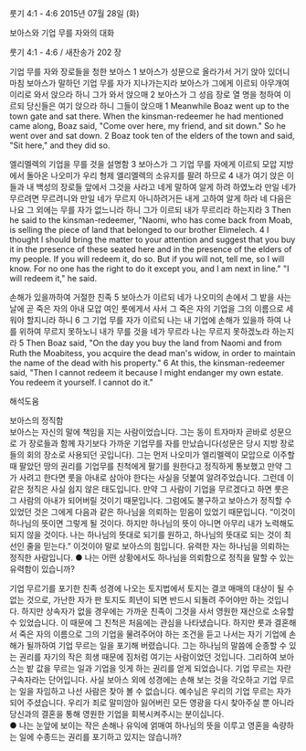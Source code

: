 룻기 4:1 - 4:6 
2015년 07월 28일 (화)

보아스와 기업 무를 자와의 대화 



룻기 4:1 - 4:6 / 새찬송가 202 장


기업 무를 자와 장로들을 청한 보아스
1 보아스가 성문으로 올라가서 거기 앉아 있더니 마침 보아스가 말하던 기업 무를 자가 지나가는지라 보아스가 그에게 이르되 아무개여 이리로 와서 앉으라 하니 그가 와서 앉으매 2 보아스가 그 성읍 장로 열 명을 청하여 이르되 당신들은 여기 앉으라 하니 그들이 앉으매 
1 Meanwhile Boaz went up to the town gate and sat there. When the kinsman-redeemer he had mentioned came along, Boaz said, "Come over here, my friend, and sit down." So he went over and sat down. 2 Boaz took ten of the elders of the town and said, "Sit here," and they did so. 

엘리멜렉의 기업을 무를 것을 설명함
3 보아스가 그 기업 무를 자에게 이르되 모압 지방에서 돌아온 나오미가 우리 형제 엘리멜렉의 소유지를 팔려 하므로 4 내가 여기 앉은 이들과 내 백성의 장로들 앞에서 그것을 사라고 네게 말하여 알게 하려 하였노라 만일 네가 무르려면 무르려니와 만일 네가 무르지 아니하려거든 내게 고하여 알게 하라 네 다음은 나요 그 외에는 무를 자가 없느니라 하니 그가 이르되 내가 무르리라 하는지라 
3 Then he said to the kinsman-redeemer, "Naomi, who has come back from Moab, is selling the piece of land that belonged to our brother Elimelech. 4 I thought I should bring the matter to your attention and suggest that you buy it in the presence of these seated here and in the presence of the elders of my people. If you will redeem it, do so. But if you will not, tell me, so I will know. For no one has the right to do it except you, and I am next in line." "I will redeem it," he said. 


손해가 있을까하여 거절한 친족
5 보아스가 이르되 네가 나오미의 손에서 그 밭을 사는 날에 곧 죽은 자의 아내 모압 여인 룻에게서 사서 그 죽은 자의 기업을 그의 이름으로 세워야 할지니라 하니 6 그 기업 무를 자가 이르되 나는 내 기업에 손해가 있을까 하여 나를 위하여 무르지 못하노니 내가 무를 것을 네가 무르라 나는 무르지 못하겠노라 하는지라 
5 Then Boaz said, "On the day you buy the land from Naomi and from Ruth the Moabitess, you acquire the dead man's widow, in order to maintain the name of the dead with his property." 6 At this, the kinsman-redeemer said, "Then I cannot redeem it because I might endanger my own estate. You redeem it yourself. I cannot do it."

해석도움





보아스의 정직함  
보아스는 자신의 말에 책임을 지는 사람이었습니다. 그는 동이 트자마자 곧바로 성문으로 가 장로들과 함께 자기보다 가까운 기업무를 자를 만났습니다(성문은 당시 지방 장로들의 회의 장소로 사용되던 곳입니다). 그는 먼저 나오미가 엘리멜렉이 모압으로 이주할 때 팔았던 땅의 권리를 기업무를 친척에게 팔기를 원한다고 정직하게 통보했고 만약 그가 사려고 한다면 룻을 아내로 삼아야 한다는 사실을 덧붙여 알려주었습니다.
그런데 이같은 정직은 사실 쉽지 않은 태도입니다. 만약 그 사람이 기업을 무르겠다고 하면 룻은 그 사람의 아내가 되어버릴 것이기 때문입니다. 그럼에도 불구하고 보아스가 정직할 수 있었던 것은 그에게 다음과 같은 하나님을 의뢰하는  믿음이 있었기 때문입니다. 
“이것이 하나님의 뜻이면 그렇게 될 것이다. 하지만 하나님의 뜻이 아니면 아무리 내가 노력해도 되지 않을 것이다. 나는 하나님의 뜻대로 되기를 원하고, 하나님의 뜻대로 되는 것이 최선인 줄을 믿는다.” 
이것이야 말로 보아스의 힘입니다. 유력한 자는 하나님을 의뢰하는 정직한 사람입니다. 
● 나는 어떤 상황에서도 하나님을 의뢰함으로 정직을 말할 수 있는 유력함이 있습니까?  

기업 무르기를 포기한 친족
성경에 나오는 토지법에서 토지는 결코 매매의 대상이 될 수 없는 것으로, 가난한 자가 판 토지도 희년이 되면 반드시 되돌려 주어야만 하는 것입니다. 하지만 상속자가 없을 경우에는 가까운 친족이 그것을 사서 영원한 재산으로 소유할 수 있었습니다. 이 때문에 그 친척은 처음에는 관심을 나타냈습니다. 
하지만 룻과 결혼해서 죽은 자의 이름으로 그의 기업을 물려주어야 하는 조건을 듣고 나서는 자기 기업에 손해가 될까하여 기업 무르는 일을 포기해 버렸습니다.  그는 하나님의 말씀에 순종할 수 있는 권리를 자기의 작은 희생 때문에 짐처럼 여기는 사람이었던 것입니다. 그리하여 보아스는 밭 값을 무르는 일과 기업을 잇게 하는 권리를 얻게 되었습니다. 기업 무르는 자란 구속자라는 단어입니다. 사실 보아스 외에 성경에는 손해 보는 것을 각오하고 기업 무르는 일을 자임하고 나선 사람은 찾아 볼 수 없습니다. 예수님은 우리의 기업 무르는 자가 되어 주셨습니다. 우리가 죄로 말미암아 잃어버린 모든 영광을 다시 찾아주실 뿐 아니라 당신과의 결혼을 통해 영원한 기업을 회복시켜주시는 분이십니다.  
● 나는 눈앞에 보이는 작은 손해나 유익에 얽매여 하나님의 뜻을 이루고 영혼을 속량하는 일에 수종드는 권리를 포기하고 있지는 않습니까?